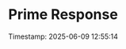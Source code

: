 # Prime Response
Timestamp: 2025-06-09 12:55:14

```{.script execute="Get-Date" return="Current time: ${this.output}"}
```